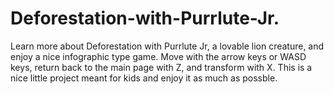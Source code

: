 # Deforestation-with-Purrlute-Jr.
Learn more about Deforestation with Purrlute Jr, a lovable lion creature, and enjoy a nice infographic type game. Move with the arrow keys or WASD keys, return back to the main page with Z, and transform with X. This is a nice little project meant for kids and enjoy it as much as possble.
